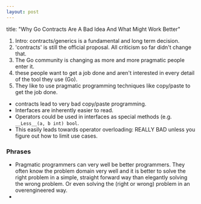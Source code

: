```yaml
---
layout: post
---
```


title:  "Why Go Contracts Are A Bad Idea And What Might Work Better"

1. Intro: contracts/generics is a fundamental and long term decision.
1. 'contracts' is still the official proposal. All criticism so far didn't change that.
1. The Go community is changing as more and more pragmatic people enter it.
1. these people want to get a job done and aren't interested in every detail of the tool they use (Go).
1. They like to use pragmatic programming techniques like copy/paste to get the job done.

* contracts lead to very bad copy/paste programming.
* Interfaces are inherently easier to read.
* Operators could be used in interfaces as special methods (e.g. `__Less__(a, b int) bool`.
* This easily leads towards operator overloading: REALLY BAD unless you figure out how to limit use cases.



### Phrases

* Pragmatic programmers can very well be better programmers.
  They often know the problem domain very well and it is better to solve
  the right problem in a simple, straight forward way than elegantly solving the wrong problem.
  Or even solving the (right or wrong) problem in an overengineered way.
* 

